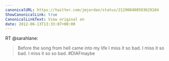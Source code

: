 ```yaml
---
canonicalURL: https://twitter.com/jmjordan/status/212900408593629184
ShowCanonicalLink: true
CanonicalLinkText: View original on
date: 2012-06-13T13:33:07+00:00
---
```

RT @sarahlane:
> Before the song from hell came into my life I miss it so bad. I miss it so bad. I miss it so so bad. #DIAFmaybe